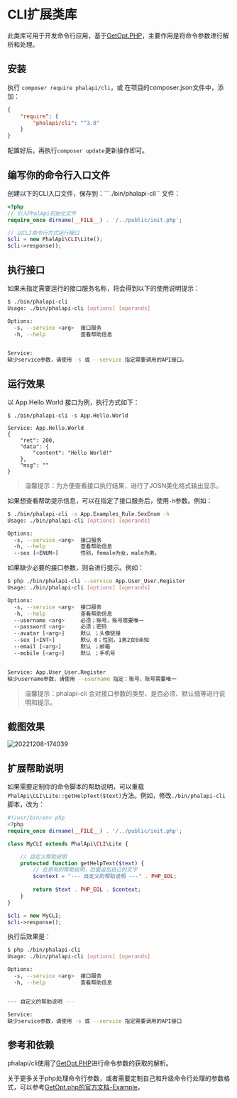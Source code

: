 # CLI扩展类库

此类库可用于开发命令行应用，基于[GetOpt.PHP](https://github.com/getopt-php/getopt-php)，主要作用是将命令参数进行解析和处理。  
  
## 安装

执行 ```composer require phalapi/cli```，或 在项目的composer.json文件中，添加：  
```json
{
    "require": {
        "phalapi/cli": "^3.0"
    }
}
```

配置好后，再执行```composer update```更新操作即可。 

## 编写你的命令行入口文件
创建以下的CLI入口文件，保存到：```./bin/phalapi-cli`` 文件：  

```php
<?php
// 引入PhalApi初始化文件
require_once dirname(__FILE__) . '/../public/init.php';

// 以CLI命令行方式运行接口
$cli = new PhalApi\CLI\Lite();
$cli->response();
```
  
## 执行接口

如果未指定需要运行的接口服务名称，将会得到以下的使用说明提示：      
```bash
$ ./bin/phalapi-cli
Usage: ./bin/phalapi-cli [options] [operands]

Options:
  -s, --service <arg>  接口服务
  -h, --help           查看帮助信息


Service:   
缺少service参数，请使用 -s 或 --service 指定需要调用的API接口。
```

## 运行效果

以 App.Hello.World 接口为例，执行方式如下：  

```
$ ./bin/phalapi-cli -s App.Hello.World   

Service: App.Hello.World
{
    "ret": 200,
    "data": {
        "content": "Hello World!"
    },
    "msg": ""
}
```

> 温馨提示：为方便查看接口执行结果，进行了JOSN美化格式输出显示。  

如果想查看帮助提示信息，可以在指定了接口服务后，使用```-h```参数。例如：  

```bash
$ ./bin/phalapi-cli -s App.Examples_Rule.SexEnum -h
Usage: ./bin/phalapi-cli [options] [operands]

Options:
  -s, --service <arg>  接口服务
  -h, --help           查看帮助信息
  --sex [<ENUM>]       性别，female为女，male为男。
```

如果缺少必要的接口参数，则会进行提示。例如：  
```bash
$ php ./bin/phalapi-cli --service App.User_User.Register
Usage: ./bin/phalapi-cli [options] [operands]

Options:
  -s, --service <arg>  接口服务
  -h, --help           查看帮助信息
  --username <arg>     必须；账号，账号需要唯一
  --password <arg>     必须；密码
  --avatar [<arg>]     默认 ；头像链接
  --sex [<INT>]        默认 0；性别，1男2女0未知
  --email [<arg>]      默认 ；邮箱
  --mobile [<arg>]     默认 ；手机号


Service: App.User_User.Register
缺少username参数，请使用 --username 指定：账号，账号需要唯一
```


> 温馨提示：phalapi-cli 会对接口参数的类型、是否必须、默认值等进行说明和提示。      

## 截图效果  

![20221208-174039](https://user-images.githubusercontent.com/12585518/206418256-59df5a90-8707-465f-b93d-f7e4db09d938.png)


## 扩展帮助说明  

如果需要定制你的命令脚本的帮助说明，可以重载```PhalApi\CLI\Lite::getHelpText($text)```方法。例如，修改```./bin/phalapi-cli```脚本，改为： 
 
```php
#!/usr/bin/env php
<?php
require_once dirname(__FILE__) . '/../public/init.php';

class MyCLI extends PhalApi\CLI\Lite {

    // 自定义帮助说明
    protected function getHelpText($text) {
        // 在原有的帮助说明，后面追加自己的文字  
        $context = "--- 自定义的帮助说明 ---" . PHP_EOL;
        
        return $text . PHP_EOL . $context;
    }
}

$cli = new MyCLI;
$cli->response();

```

执行后效果是：  
```bash
$ php ./bin/phalapi-cli
Usage: ./bin/phalapi-cli [options] [operands]

Options:
  -s, --service <arg>  接口服务
  -h, --help           查看帮助信息


--- 自定义的帮助说明 ---

Service: 
缺少service参数，请使用 -s 或 --service 指定需要调用的API接口
```


## 参考和依赖  

phalapi/cli使用了[GetOpt.PHP](https://github.com/getopt-php/getopt-php)进行命令参数的获取的解析。  

关于更多关于php处理命令行参数，或者需要定制自己和升级命令行处理的参数格式，可以参考[GetOpt.php的官方文档-Example](http://getopt-php.github.io/getopt-php/example.html)。   

